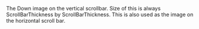 The Down image on the vertical scrollbar. Size of this is always
ScrollBarThickness by ScrollBarThickness. This is also used as the image
on the horizontal scroll bar.